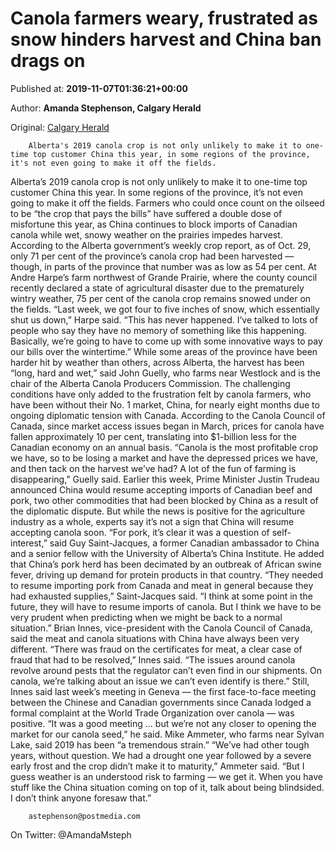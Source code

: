 
# Canola farmers weary, frustrated as snow hinders harvest and China ban drags on

Published at: **2019-11-07T01:36:21+00:00**

Author: **Amanda Stephenson, Calgary Herald**

Original: [Calgary Herald](https://calgaryherald.com/business/local-business/canola-farmers-weary-frustrated-as-snow-hinders-harvest-and-china-ban-drags-on)


        Alberta's 2019 canola crop is not only unlikely to make it to one-time top customer China this year, in some regions of the province, it's not even going to make it off the fields.
      
Alberta’s 2019 canola crop is not only unlikely to make it to one-time top customer China this year. In some regions of the province, it’s not even going to make it off the fields.
Farmers who could once count on the oilseed to be “the crop that pays the bills” have suffered a double dose of misfortune this year, as China continues to block imports of Canadian canola while wet, snowy weather on the prairies impedes harvest. According to the Alberta government’s weekly crop report, as of Oct. 29, only 71 per cent of the province’s canola crop had been harvested — though, in parts of the province that number was as low as 54 per cent.
At Andre Harpe’s farm northwest of Grande Prairie, where the county council recently declared a state of agricultural disaster due to the prematurely wintry weather, 75 per cent of the canola crop remains snowed under on the fields.
“Last week, we got four to five inches of snow, which essentially shut us down,” Harpe said. “This has never happened. I’ve talked to lots of people who say they have no memory of something like this happening. Basically, we’re going to have to come up with some innovative ways to pay our bills over the wintertime.”
While some areas of the province have been harder hit by weather than others, across Alberta, the harvest has been “long, hard and wet,” said John Guelly, who farms near Westlock and is the chair of the Alberta Canola Producers Commission.
The challenging conditions have only added to the frustration felt by canola farmers, who have been without their No. 1 market, China, for nearly eight months due to ongoing diplomatic tension with Canada. According to the Canola Council of Canada, since market access issues began in March, prices for canola have fallen approximately 10 per cent, translating into $1-billion less for the Canadian economy on an annual basis.
“Canola is the most profitable crop we have, so to be losing a market and have the depressed prices we have, and then tack on the harvest we’ve had? A lot of the fun of farming is disappearing,” Guelly said.
Earlier this week, Prime Minister Justin Trudeau announced China would resume accepting imports of Canadian beef and pork, two other commodities that had been blocked by China as a result of the diplomatic dispute. But while the news is positive for the agriculture industry as a whole, experts say it’s not a sign that China will resume accepting canola soon.
“For pork, it’s clear it was a question of self-interest,” said Guy Saint-Jacques, a former Canadian ambassador to China and a senior fellow with the University of Alberta’s China Institute. He added that China’s pork herd has been decimated by an outbreak of African swine fever, driving up demand for protein products in that country.
“They needed to resume importing pork from Canada and meat in general because they had exhausted supplies,” Saint-Jacques said. “I think at some point in the future, they will have to resume imports of canola. But I think we have to be very prudent when predicting when we might be back to a normal situation.”
Brian Innes, vice-president with the Canola Council of Canada, said the meat and canola situations with China have always been very different.
“There was fraud on the certificates for meat, a clear case of fraud that had to be resolved,” Innes said. “The issues around canola revolve around pests that the regulator can’t even find in our shipments. On canola, we’re talking about an issue we can’t even identify is there.”
Still, Innes said last week’s meeting in Geneva — the first face-to-face meeting between the Chinese and Canadian governments since Canada lodged a formal complaint at the World Trade Organization over canola — was positive.
“It was a good meeting … but we’re not any closer to opening the market for our canola seed,” he said.
Mike Ammeter, who farms near Sylvan Lake, said 2019 has been “a tremendous strain.”
“We’ve had other tough years, without question. We had a drought one year followed by a severe early frost and the crop didn’t make it to maturity,” Ammeter said. “But I guess weather is an understood risk to farming — we get it. When you have stuff like the China situation coming on top of it, talk about being blindsided. I don’t think anyone foresaw that.”

        astephenson@postmedia.com
      
On Twitter: @AmandaMsteph
